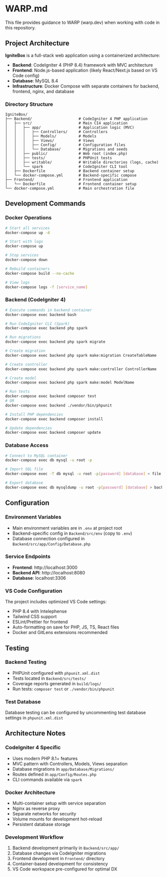 # WARP.md

This file provides guidance to WARP (warp.dev) when working with code in this repository.

## Project Architecture

**IgniteBox** is a full-stack web application using a containerized architecture:

- **Backend**: CodeIgniter 4 (PHP 8.4) framework with MVC architecture
- **Frontend**: Node.js-based application (likely React/Next.js based on VS Code config)
- **Database**: MySQL 8.4
- **Infrastructure**: Docker Compose with separate containers for backend, frontend, nginx, and database

### Directory Structure

```
IgniteBox/
├── Backend/                     # CodeIgniter 4 PHP application
│   ├── src/                     # Main CI4 application
│   │   ├── app/                 # Application logic (MVC)
│   │   │   ├── Controllers/     # Controllers
│   │   │   ├── Models/          # Models
│   │   │   ├── Views/           # Views
│   │   │   ├── Config/          # Configuration files
│   │   │   └── Database/        # Migrations and seeds
│   │   ├── public/              # Web root (index.php)
│   │   ├── tests/               # PHPUnit tests
│   │   ├── writable/            # Writable directories (logs, cache)
│   │   └── spark                # CodeIgniter CLI tool
│   ├── Dockerfile               # Backend container setup
│   └── docker-compose.yml       # Backend-specific compose
├── Frontend/                    # Frontend application
│   └── Dockerfile               # Frontend container setup
└── docker-compose.yml           # Main orchestration file
```

## Development Commands

### Docker Operations
```bash
# Start all services
docker-compose up -d

# Start with logs
docker-compose up

# Stop services
docker-compose down

# Rebuild containers
docker-compose build --no-cache

# View logs
docker-compose logs -f [service_name]
```

### Backend (CodeIgniter 4)
```bash
# Execute commands in backend container
docker-compose exec backend bash

# Run CodeIgniter CLI (Spark)
docker-compose exec backend php spark

# Run migrations
docker-compose exec backend php spark migrate

# Create migration
docker-compose exec backend php spark make:migration CreateTableName

# Create controller
docker-compose exec backend php spark make:controller ControllerName

# Create model
docker-compose exec backend php spark make:model ModelName

# Run tests
docker-compose exec backend composer test
# OR
docker-compose exec backend ./vendor/bin/phpunit

# Install PHP dependencies
docker-compose exec backend composer install

# Update dependencies
docker-compose exec backend composer update
```

### Database Access
```bash
# Connect to MySQL container
docker-compose exec db mysql -u root -p

# Import SQL file
docker-compose exec -T db mysql -u root -p[password] [database] < file.sql

# Export database
docker-compose exec db mysqldump -u root -p[password] [database] > backup.sql
```

## Configuration

### Environment Variables
- Main environment variables are in `.env` at project root
- Backend-specific config in `Backend/src/env` (copy to `.env`)
- Database connection configured in `Backend/src/app/Config/Database.php`

### Service Endpoints
- **Frontend**: http://localhost:3000
- **Backend API**: http://localhost:8080
- **Database**: localhost:3306

### VS Code Configuration
The project includes optimized VS Code settings:
- PHP 8.4 with Intelephense
- Tailwind CSS support
- ESLint/Prettier for frontend
- Auto-formatting on save for PHP, JS, TS, React files
- Docker and GitLens extensions recommended

## Testing

### Backend Testing
- PHPUnit configured with `phpunit.xml.dist`
- Tests located in `Backend/src/tests/`
- Coverage reports generated in `build/logs/`
- Run tests: `composer test` or `./vendor/bin/phpunit`

### Test Database
Database testing can be configured by uncommenting test database settings in `phpunit.xml.dist`

## Architecture Notes

### CodeIgniter 4 Specific
- Uses modern PHP 8.1+ features
- MVC pattern with Controllers, Models, Views separation
- Database migrations in `app/Database/Migrations/`
- Routes defined in `app/Config/Routes.php`
- CLI commands available via `spark`

### Docker Architecture
- Multi-container setup with service separation
- Nginx as reverse proxy
- Separate networks for security
- Volume mounts for development hot-reload
- Persistent database storage

### Development Workflow
1. Backend development primarily in `Backend/src/app/`
2. Database changes via CodeIgniter migrations
3. Frontend development in `Frontend/` directory
4. Container-based development for consistency
5. VS Code workspace pre-configured for optimal DX